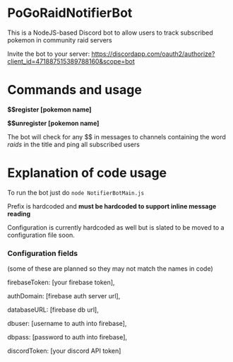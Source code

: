 # PoGoRaidNotifierBot
This is a NodeJS-based Discord bot to allow users to track subscribed pokemon in community raid servers

Invite the bot to your server: https://discordapp.com/oauth2/authorize?client_id=471887515389788160&scope=bot

# Commands and usage
**$$register [pokemon name]**

**$$unregister [pokemon name]**

The bot will check for any $$ in messages to channels containing the word *raids* in the title and ping all subscribed users

# Explanation of code usage
To run the bot just do `node NotifierBotMain.js`

Prefix is hardcoded and **must be hardcoded to support inline message reading**

Configuration is currently hardcoded as well but is slated to be moved to a configuration file soon.

### Configuration fields
(some of these are planned so they may not match the names in code)

firebaseToken: [your firebase token],

authDomain: [firebase auth server url],

databaseURL: [firebase db url],

dbuser: [username to auth into firebase],

dbpass: [password to auth into firebase],

discordToken: [your discord API token]
